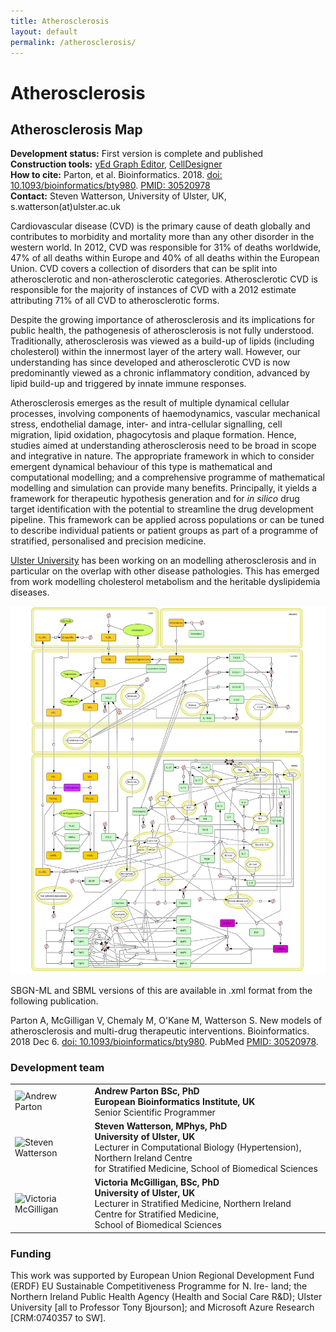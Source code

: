 ```yaml
---
title: Atherosclerosis
layout: default
permalink: /atherosclerosis/
---
```



# Atherosclerosis

## Atherosclerosis Map

**Development status:** First version is complete and published  
**Construction tools:** [yEd Graph Editor](https://www.yworks.com/products/yed), [CellDesigner](https://www.celldesigner.org/)  
**How to cite:** Parton, et al. Bioinformatics. 2018. [doi: 10.1093/bioinformatics/bty980](https://doi.org/10.1093/bioinformatics/bty980). [PMID: 30520978](https://www.ncbi.nlm.nih.gov/pubmed/30520978)  
**Contact:** Steven Watterson, University of Ulster, UK, s.watterson(at)ulster.ac.uk  

<p>Cardiovascular disease (CVD) is the primary cause of death globally and contributes to morbidity and mortality more than any other disorder in the western world. In 2012, CVD was responsible for 31% of deaths worldwide, 47% of all deaths within Europe and 40% of all deaths within the European Union. CVD covers a collection of disorders that can be split into atherosclerotic and non-atherosclerotic categories. Atherosclerotic CVD is responsible for the majority of instances of CVD with a 2012 estimate attributing 71% of all CVD to atherosclerotic forms.</p>
<p>Despite the growing importance of atherosclerosis and its implications for public health, the pathogenesis of atherosclerosis is not fully understood. Traditionally, atherosclerosis was viewed as a build-up of lipids (including cholesterol) within the innermost layer of the artery wall.  However, our understanding has since developed and atherosclerotic CVD is now predominantly viewed as a chronic inflammatory condition, advanced by lipid build-up and triggered by innate immune responses.</p>
<p>Atherosclerosis emerges as the result of multiple dynamical cellular processes, involving components of haemodynamics, vascular mechanical stress, endothelial damage, inter- and intra-cellular signalling, cell migration, lipid oxidation, phagocytosis and plaque formation.  Hence, studies aimed at understanding atherosclerosis need to be broad in scope and integrative in nature.  The appropriate framework in which to consider emergent dynamical behaviour of this type is mathematical and computational modelling; and a comprehensive programme of mathematical modelling and simulation can provide many benefits.  Principally, it yields a framework for therapeutic hypothesis generation and for <i>in silico</i> drug target identification with the potential to streamline the drug development pipeline.  This framework can be applied across populations or can be tuned to describe individual patients or patient groups as part of a programme of stratified, personalised and precision medicine.</p>
<p><a href="https://www.ulster.ac.uk/" target="_blank">Ulster University</a> has been working on an modelling atherosclerosis and in particular on the overlap with other disease pathologies.  This has emerged from work modelling cholesterol metabolism and the heritable dyslipidemia diseases.</p>

<a href="https://doi.org/10.1093/bioinformatics/bty980"><img src="/images/projects/Atherosclerosis.PNG" alt="Atherosclerosis" width="800px"/></a>

SBGN-ML and SBML versions of this are available in .xml format from the following publication.

Parton A, McGilligan V, Chemaly M, O'Kane M, Watterson S. New models of atherosclerosis and multi-drug therapeutic interventions. Bioinformatics. 2018 Dec 6. [doi: 10.1093/bioinformatics/bty980](https://doi.org/10.1093/bioinformatics/bty980). PubMed [PMID: 30520978](https://www.ncbi.nlm.nih.gov/pubmed/30520978).

### Development team

<table>
<tr>
<td><img src="../images/team/AndrewParton.jpg" alt="Andrew Parton" /></td>
<td><strong>Andrew Parton BSc, PhD</strong><br />
  <strong>European Bioinformatics Institute, UK</strong><br />Senior Scientific Programmer</td>
</tr>
<tr>
<td><img src="../images/team/StevenWatterson.jpg" alt="Steven Watterson" /></td>
<td><strong>Steven Watterson, MPhys, PhD</strong><br />
<strong>University of Ulster, UK</strong><br />Lecturer in Computational Biology (Hypertension), 
Northern Ireland Centre <br />for Stratified Medicine, School of Biomedical Sciences</td>
</tr>
<tr>
<td><img src="../images/team/VictoriaMcGilligan.jpg" alt="Victoria McGilligan" /></td>
<td><strong>Victoria McGilligan, BSc, PhD</strong><br />
<strong>University of Ulster, UK</strong><br />Lecturer in Stratified Medicine, Northern Ireland Centre for Stratified Medicine, 
<br />School of Biomedical Sciences</td>
</tr>
</table>

### Funding

This work was supported by European Union Regional Development Fund (ERDF) EU Sustainable Competitiveness Programme for N. Ire- land; the Northern Ireland Public Health Agency (Health and Social Care R&D); Ulster University [all to Professor Tony Bjourson]; and Microsoft Azure Research [CRM:0740357 to SW].
